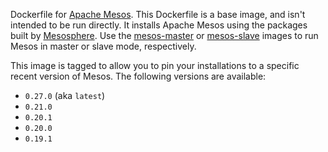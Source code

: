 Dockerfile for [Apache Mesos](http://mesos.apache.org/).  This Dockerfile is a
base image, and isn't intended to be run directly.  It installs Apache Mesos
using the packages built by [Mesosphere](http://mesosphere.io/downloads/).  Use
the [mesos-master](../mesos-master/) or [mesos-slave](../mesos-slave/) images to
run Mesos in master or slave mode, respectively.

This image is tagged to allow you to pin your installations to a specific recent
version of Mesos.  The following versions are available:

  * `0.27.0` (aka `latest`)
  * `0.21.0`
  * `0.20.1`
  * `0.20.0`
  * `0.19.1`
